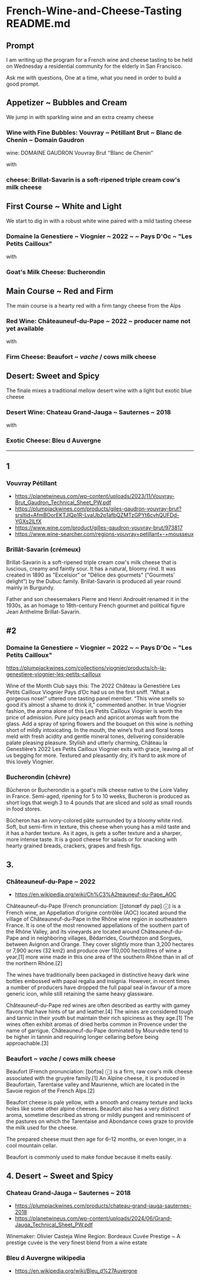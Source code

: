 # French-Wine-and-Cheese-Tasting README.md

## Prompt

I am writing up the program for a French wine and cheese tasting to be held on Wednesday a residential community for the elderly in San Francisco.

Ask me with questions, One at a time, what you need in order to build a good prompt.


## Appetizer ~ Bubbles and Cream

We jump in with sparkling wine and an extra creamy cheese

### Wine with Fine Bubbles: Vouvray ~ Pétillant Brut ~ Blanc de Chenin ~ Domain Gaudron

wine: DOMAINE GAUDRON Vouvray Brut ‘‘Blanc de Chenin’’

with

### cheese: Brillat-Savarin is a soft-ripened triple cream cow's milk cheese

## First Course ~ White and Light

We start to dig in with a robust white wine paired with a mild tasting cheese

### Domaine la Genestiere ~ Viognier ~ 2022 ~ ~ Pays D'Oc ~ "Les Petits Cailloux"

with

### Goat's Milk Cheese: Bucherondin

## Main Course ~ Red and Firm

The main course is a hearty red with a firm tangy cheese from the Alps

### Red Wine: Châteauneuf-du-Pape ~ 2022 ~ producer name not yet available

with

### Firm Cheese: Beaufort ~ _vache_ / cows milk cheese

## Desert: Sweet and Spicy

The finale mixes a traditional mellow desert wine with a light but exotic blue cheese

### Desert Wine: Chateau Grand-Jauga ~ Sauternes ~ 2018

with

### Exotic Cheese: Bleu d Auvergne


***

## 1

### Vouvray Pétillant

* https://planetwineus.com/wp-content/uploads/2023/11/Vouvray-Brut_Gaudron_Technical_Sheet_PW.pdf
* https://plumpjackwines.com/products/giles-gaudron-vouvray-brut?srsltid=AfmBOorEKTJlQp1R-LvaUb2p1afbQZMTzGPYt6cvhQUFDd-YGXs2lLfX
* https://www.wine.com/product/gilles-gaudron-vouvray-brut/973817
* https://www.wine-searcher.com/regions-vouvray+petillant+-+mousseux


### Brillât-Savarin (crémeux)

Brillat-Savarin is a soft-ripened triple cream cow's milk cheese that is luscious, creamy and faintly sour. It has a natural, bloomy rind. It was created in 1890 as "Excelsior" or "Délice des gourmets" ("Gourmets' delight") by the Dubuc family. Brillat-Savarin is produced all year round mainly in Burgundy.

Father and son cheesemakers Pierre and Henri Androuët renamed it in the 1930s, as an homage to 18th-century French gourmet and political figure Jean Anthelme Brillat-Savarin.

## #2

### Domaine la Genestiere ~ Viognier ~ 2022 ~ ~ Pays D'Oc ~ "Les Petits Cailloux"

https://plumpjackwines.com/collections/viognier/products/ch-la-genestiere-viognier-les-petits-cailloux

Wine of the Month Club says this:
The 2022 Château la Genestière Les Petits Cailloux Viognier Pays d’Oc had us on the first sniff. “What a gorgeous nose!” uttered one tasting panel member. “This wine smells so good it’s almost a shame to drink it,” commented another. In true Viognier fashion, the aroma alone of this Les Petits Cailloux Viognier is worth the price of admission. Pure juicy peach and apricot aromas waft from the glass. Add a spray of spring flowers and the bouquet on this wine is nothing short of mildly intoxicating. In the mouth, the wine’s fruit and floral tones meld with fresh acidity and gentle mineral tones, delivering considerable palate pleasing pleasure. Stylish and utterly charming, Château la Genestière’s 2022 Les Petits Cailloux Viognier exits with grace, leaving all of us begging for more. Textured and pleasantly dry, it’s hard to ask more of this lovely Viognier.

### Bucherondin (chèvre)

Bûcheron or Bucherondin is a goat's milk cheese native to the Loire Valley in France. Semi-aged, ripening for 5 to 10 weeks, Bucheron is produced as short logs that weigh 3 to 4 pounds that are sliced and sold as small rounds in food stores.

Bûcheron has an ivory-colored pâte surrounded by a bloomy white rind. Soft, but semi-firm in texture, this cheese when young has a mild taste and it has a harder texture. As it ages, is gets a softer texture and a sharper, more intense taste. It is a good cheese for salads or for snacking with hearty grained breads, crackers, grapes and fresh figs.

## 3.

### Châteauneuf-du-Pape ~ 2022

* https://en.wikipedia.org/wiki/Ch%C3%A2teauneuf-du-Pape_AOC

Châteauneuf-du-Pape (French pronunciation: [ʃɑtonœf dy pap] ⓘ) is a French wine, an Appellation d'origine contrôlée (AOC) located around the village of Châteauneuf-du-Pape in the Rhône wine region in southeastern France. It is one of the most renowned appellations of the southern part of the Rhône Valley, and its vineyards are located around Châteauneuf-du-Pape and in neighboring villages, Bédarrides, Courthézon and Sorgues, between Avignon and Orange. They cover slightly more than 3,200 hectares or 7,900 acres (32 km2) and produce over 110,000 hectolitres of wine a year,[1] more wine made in this one area of the southern Rhône than in all of the northern Rhône.[2]

The wines have traditionally been packaged in distinctive heavy dark wine bottles embossed with papal regalia and insignia. However, in recent times a number of producers have dropped the full papal seal in favour of a more generic icon, while still retaining the same heavy glassware.

Châteauneuf-du-Pape red wines are often described as earthy with gamey flavors that have hints of tar and leather.[4] The wines are considered tough and tannic in their youth but maintain their rich spiciness as they age.[1] The wines often exhibit aromas of dried herbs common in Provence under the name of garrigue. Châteauneuf-du-Pape dominated by Mourvèdre tend to be higher in tannin and requiring longer cellaring before being approachable.[3]


### Beaufort ~ _vache_ / cows milk cheese

Beaufort (French pronunciation: [bofɔʁ] ⓘ) is a firm, raw cow's milk cheese associated with the gruyère family.[1] An Alpine cheese, it is produced in Beaufortain, Tarentaise valley and Maurienne, which are located in the Savoie region of the French Alps.[2]

Beaufort cheese is pale yellow, with a smooth and creamy texture and lacks holes like some other alpine cheeses. Beaufort also has a very distinct aroma, sometime described as strong or mildly pungent and reminiscent of the pastures on which the Tarentaise and Abondance cows graze to provide the milk used for the cheese.

The prepared cheese must then age for 6–12 months, or even longer, in a cool mountain cellar.

Beaufort is commonly used to make fondue because it melts easily.

## 4. Desert ~ Sweet and Spicy

### Chateau Grand-Jauga ~ Sauternes ~ 2018

* https://plumpjackwines.com/products/chateau-grand-jauga-sauternes-2018
* https://planetwineus.com/wp-content/uploads/2024/06/Grand-Jauga_Technical_Sheet_PW.pdf

Winemaker: Olivier Casteja
Wine Region: Bordeaux
Cuvée Prestige ~ A prestige cuvée is the very finest blend from a wine estate

### Bleu d Auvergne wikipedia

* https://en.wikipedia.org/wiki/Bleu_d%27Auvergne
